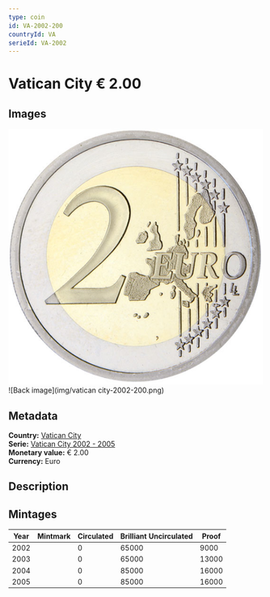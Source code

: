 ```yaml
---
type: coin
id: VA-2002-200
countryId: VA
serieId: VA-2002
---
```


# Vatican City € 2.00

## Images

![Front image](../../../img/common-2002-200.png) ![Back image](img/vatican city-2002-200.png)

## Metadata

**Country:** [Vatican City](../index.md)\
**Serie:** [Vatican City 2002 - 2005](index.md)\
**Monetary value:** € 2.00\
**Currency:** Euro

## Description


## Mintages

| Year | Mintmark | Circulated | Brilliant Uncirculated | Proof |
| ---- | -------- | ---------- | ---------------------- | ----- |
| 2002 |  | 0| 65000 | 9000 |
| 2003 |  | 0| 65000 | 13000 |
| 2004 |  | 0| 85000 | 16000 |
| 2005 |  | 0| 85000 | 16000 |
